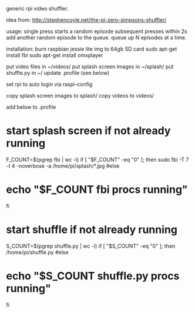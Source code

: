 generic rpi video shuffler.

idea from:
http://stephencoyle.net/the-pi-zero-simpsons-shuffler/

usage:
single press starts a random episode
subsequent presses within 2s add another random episode to the queue. queue up N episodes at a time.

installation:
burn raspbian jessie lite img to 64gb SD card
sudo apt-get install fbi
sudo apt-get install omxplayer

put video files in ~/videos/
put splash screen images in ~/splash/
put shuffle.py in ~/
update .profile (see below)

set rpi to auto login via raspi-config

copy splash screen images to splash/
copy videos to videos/

add below to .profile

# start splash screen if not already running
F_COUNT=$(pgrep fbi | wc -l)
if [ "$F_COUNT" -eq "0" ]; then
    sudo fbi -T 7 -t 4 -noverbose -a /home/pi/splash/*.jpg
#else
#    echo "$F_COUNT fbi procs running"
fi

# start shuffle if not already running
S_COUNT=$(pgrep shuffle.py | wc -l)
if [ "$S_COUNT" -eq "0" ]; then
    /home/pi/shuffle.py
#else
#    echo "$S_COUNT shuffle.py procs running"
fi

